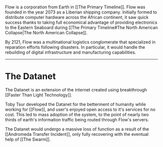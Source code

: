 Flow is a corporation from Earth in [[The Primary Timeline]]. Flow was founded in the year 2073 as a Liberian shipping company. Initially formed to distribute computer hardware across the African continent, it saw quick success thanks to taking full economical advantage of providing electronics to the Eastern Seaboard during [[The Primary Timeline#The North American Collapse|The North American Collapse]].

By 2121, Flow was a multinational logistics conglomerate that specialized in reparation efforts following disasters. In particular, it would handle the rebuilding of digital infrastructure and manufacturing capabilities.

---
# The Datanet
The Datanet is an extension of the internet created using breakthrough [[Faster Than Light Technology]]. 

Toby Tsur developed the Datanet for the betterment of humanity while working for [[Flow]], and user's enjoyed open access to it's services for no cost. This led to mass adoption of the system, to the point of nearly two thirds of earth's information traffic being routed through Flow's servers.

The Datanet would undergo a massive loss of function as a result of the [[Andromeda Transfer Incident]], only fully recovering with the eventual help of [[The Swarm]].